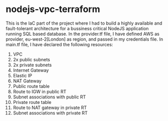 # nodejs-vpc-terraform


This is the IaC part of the project where I had to build a highly available and fault-tolerant architecture for a bussiness critical NodeJS application running SQL based database. In the provider.tf file, I have defined AWS as provider, eu-west-2[London] as region, and passed in my credentials file. In main.tf file, I have declared the following resources:

1) VPC
2) 2x public subnets
3) 2x private subnets
4) Internet Gateway
5) Elastic IP
6) NAT Gateway
7) Public route table
8) Route to IGW in public RT
9) Subnet associations with public RT
10) Private route table
11) Route to NAT gateway in private RT
12) Subnet associations with private RT
